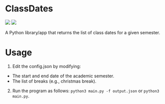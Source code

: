 # ClassDates
![](https://img.shields.io/badge/Python-97ca00?style=for-the-badge&logo=python&logoColor=white)
![](https://img.shields.io/badge/JSON-3776AB?style=for-the-badge&logo=json&logoColor=white)

A Python library/app that returns the list of class dates for a given semester.

# Usage

1. Edit the config.json by modifying:
  - The start and end date of the academic semester.
  - The list of breaks (e.g., christmas break).
2. Run the program as follows: ```python3 main.py -f output.json``` or ```python3 main.py```.
